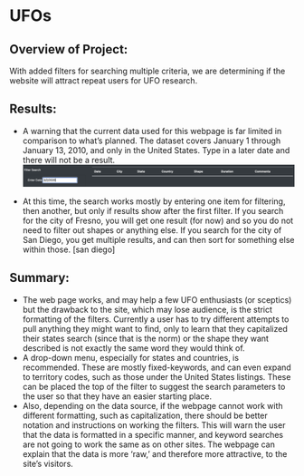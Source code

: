 # UFOs

## Overview of Project: 
With added filters for searching multiple criteria, we are determining if the website will attract repeat users for UFO research.

## Results:

- A warning that the current data used for this webpage is far limited in comparison to what’s planned. The dataset covers January 1 through January 13, 2010, and only in the United States. Type in a later date and there will not be a result. 
![This is an image](https://github.com/JaimeStarling/UFOs/blob/main/Date%20Search.png)

- At this time, the search works mostly by entering one item for filtering, then another, but only if results show after the first filter. If you search for the city of Fresno, you will get one result (for now) and so you do not need to filter out shapes or anything else. If you search for the city of San Diego, you get multiple results, and can then sort for something else within those. [san diego]

## Summary: 

- The web page works, and may help a few UFO enthusiasts (or sceptics) but the drawback to the site, which may lose audience, is the strict formatting of the filters. Currently a user has to try different attempts to pull anything they might want to find, only to learn that they capitalized their states search (since that is the norm) or the shape they want described is not exactly the same word they would think of.
- A drop-down menu, especially for states and countries, is recommended. These are mostly fixed-keywords, and can even expand to territory codes, such as those under the United States listings. These can be placed the top of the filter to suggest the search parameters to the user so that they have an easier starting place.
- Also, depending on the data source, if the webpage cannot work with different formatting, such as capitalization, there should be better notation and instructions on working the filters. This will warn the user that the data is formatted in a specific manner, and keyword searches are not going to work the same as on other sites. The webpage can explain that the data is more ‘raw,’ and therefore more attractive, to the site’s visitors.

